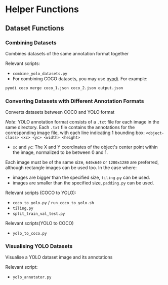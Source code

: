# Helper Functions

## Dataset Functions
### Combining Datasets
Combines datasets of the same annotation format together

Relevant scripts:
- `combine_yolo_datasets.py`
- For combining COCO datasets, you may use [pyodi](https://gradiant.github.io/pyodi/reference/apps/coco-merge/). For example:
```bash
pyodi coco merge coco_1.json coco_2.json output.json
```

### Converting Datasets with Different Annotation Formats
Converts datasets between COCO and YOLO format

*Note*: YOLO annotation format consists of a `.txt` file for each image in the same directory. Each `.txt` file contains the annotations for the corresponding image file, with each line indicating 1 bounding box:
```<object-class> <xc> <yc> <width> <height>```
* `xc` and `yc`: The X and Y coordinates of the object's center point within the image, normalized to be between 0 and 1.

Each image must be of the same size, `640x640` or `1280x1280` are preferred, although rectangle images can be used too. In the case where:
- images are bigger than the specified size, `tiling.py` can be used.
- images are smaller than the specified size, `padding.py` can be used.


Relevant scripts (COCO to YOLO):
- `coco_to_yolo.py` / `run_coco_to_yolo.sh`
- `tiling.py`
- `split_train_val_test.py`

Relevant scripts(YOLO to COCO)
- `yolo_to_coco.py`

### Visualising YOLO Datasets
Visualise a YOLO dataset image and its annotations

Relevant script:
- `yolo_annotator.py`